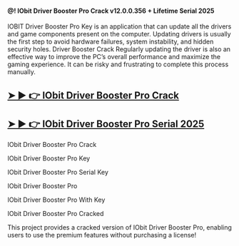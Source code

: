 #### @! IObit Driver Booster Pro Crack v12.0.0.356 + Lifetime Serial 2025

IOBIT Driver Booster Pro Key is an application that can update all the drivers and game components present on the computer. Updating drivers is usually the first step to avoid hardware failures, system instability, and hidden security holes. Driver Booster Crack Regularly updating the driver is also an effective way to improve the PC’s overall performance and maximize the gaming experience. It can be risky and frustrating to complete this process manually.

## [**➤ ► 👉 IObit Driver Booster Pro Crack**](https://up-community.link/dl/)

## [**➤ ► 👉 IObit Driver Booster Pro Serial 2025**](https://up-community.link/dl/)

IObit Driver Booster Pro Crack

IObit Driver Booster Pro Key

IObit Driver Booster Pro Serial Key

IObit Driver Booster Pro

IObit Driver Booster Pro With Key

IObit Driver Booster Pro Cracked

This project provides a cracked version of IObit Driver Booster Pro, enabling users to use the premium features without purchasing a license!
